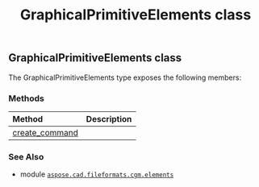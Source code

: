 ﻿---
title: GraphicalPrimitiveElements class
second_title: Aspose.CAD for Python via .NET API References
description: 
type: docs
weight: 60
url: /python-net/aspose.cad.fileformats.cgm.elements/graphicalprimitiveelements/
is_root: false
---

## GraphicalPrimitiveElements class



The GraphicalPrimitiveElements type exposes the following members:

### Methods
| Method | Description |
| :- | :- |
| [create_command](/cad/python-net/aspose.cad.fileformats.cgm.elements/graphicalprimitiveelements/create_command/#int-int-aspose.cad.fileformats.cgm.CgmFile) |  |



### See Also
* module [`aspose.cad.fileformats.cgm.elements`](..)
